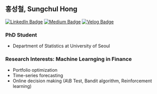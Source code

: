 ## 홍성철, Sungchul Hong

[![LinkedIn Badge](http://img.shields.io/badge/-LinkedIn-0072b1?style=flat&logo=linkedin&link=https://www.linkedin.com/in/sungchul-hong-a75b1311b/)](https://www.linkedin.com/in/sungchul-hong-a75b1311b/)
[![Medium Badge](http://img.shields.io/badge/-Medium-12100E?style=flat&logo=medium&link=https://medium.com/@chulhongsung)](https://medium.com/@chulhongsung)
[![Velog Badge](http://img.shields.io/badge/-Velog-20c997?style=flat&link=https://velog.io/@chulhongsung)](https://velog.io/@chulhongsung)

### PhD Student 
- Department of Statistics at University of Seoul

### Research Interests: Machine Learnging in Finance
- Portfolio optimization
- Time-series forecasting
- Online decision making (A\B Test, Bandit algorithm, Reinforcement learning)

